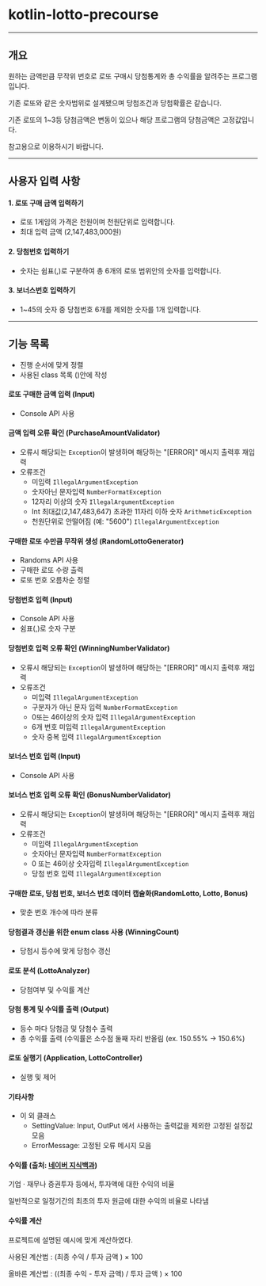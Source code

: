 # kotlin-lotto-precourse

---

## 개요

원하는 금액만큼 무작위 번호로 로또 구매시 당첨통계와 총 수익률을 알려주는 프로그램입니다.

기존 로또와 같은 숫자범위로 설계됐으며 당첨조건과 당첨확률은 같습니다.

기존 로또의 1~3등 당첨금액은 변동이 있으나 해당 프로그램의 당첨금액은 고정값입니다.

참고용으로 이용하시기 바랍니다.

---

## 사용자 입력 사항

#### 1. 로또 구매 금액 입력하기

- 로또 1게임의 가격은 천원이며 천원단위로 입력합니다.
- 최대 입력 금액 (2,147,483,000원)

#### 2. 당첨번호 입력하기

- 숫자는 쉼표(,)로 구분하여 총 6개의 로또 범위안의 숫자를 입력합니다.

#### 3. 보너스번호 입력하기

- 1~45의 숫자 중 당첨번호 6개를 제외한 숫자를 1개 입력합니다.

---

## 기능 목록

- 진행 순서에 맞게 정렬
- 사용된 class 목록 ()안에 작성

#### 로또 구매한 금액 입력 (Input)

- Console API 사용

#### 금액 입력 오류 확인 (PurchaseAmountValidator)

- 오류시 해당되는 `Exception`이 발생하며 해당하는 "[ERROR]" 메시지 출력후 재입력
- 오류조건
    - 미입력 `IllegalArgumentException`
    - 숫자아닌 문자입력 `NumberFormatException`
    - 12자리 이상의 숫자 `IllegalArgumentException`
    - Int 최대값(2,147,483,647) 초과한 11자리 이하 숫자 `ArithmeticException`
    - 천원단위로 안떨어짐 (예: "5600") `IllegalArgumentException`

#### 구매한 로또 수만큼 무작위 생성 (RandomLottoGenerator)

- Randoms API 사용
- 구매한 로또 수량 출력
- 로또 번호 오름차순 정렬

#### 당첨번호 입력 (Input)

- Console API 사용
- 쉼표(,)로 숫자 구분

#### 당첨번호 입력 오류 확인 (WinningNumberValidator)

- 오류시 해당되는 `Exception`이 발생하며 해당하는 "[ERROR]" 메시지 출력후 재입력
- 오류조건
    - 미입력 `IllegalArgumentException`
    - 구분자가 아닌 문자 입력 `NumberFormatException`
    - 0또는 46이상의 숫자 입력 `IllegalArgumentException`
    - 6개 번호 미입력 `IllegalArgumentException`
    - 숫자 중복 입력 `IllegalArgumentException`

#### 보너스 번호 입력 (Input)

- Console API 사용

#### 보너스 번호 입력 오류 확인 (BonusNumberValidator)

- 오류시 해당되는 `Exception`이 발생하며 해당하는 "[ERROR]" 메시지 출력후 재입력
- 오류조건
    - 미입력 `IllegalArgumentException`
    - 숫자아닌 문자입력 `NumberFormatException`
    - 0 또는 46이상 숫자입력 `IllegalArgumentException`
    - 당첨 번호 입력 `IllegalArgumentException`

#### 구매한 로또, 당첨 번호, 보너스 번호 데이터 캡슐화(RandomLotto, Lotto, Bonus)

- 맞춘 번호 개수에 따라 분류

#### 당첨결과 갱신을 위한 enum class 사용 (WinningCount)

- 당첨시 등수에 맞게 당첨수 갱신

#### 로또 분석 (LottoAnalyzer)

- 당첨여부 및 수익률 계산

#### 당첨 통계 및 수익률 출력 (Output)

- 등수 마다 당첨금 및 당첨수 출력
- 총 수익률 출력 (수익률은 소수점 둘째 자리 반올림 (ex. 150.55% -> 150.6%)

#### 로또 실행기 (Application, LottoController)

- 실행 및 제어

#### 기타사항

- 이 외 클래스
    - SettingValue: Input, OutPut 에서 사용하는 출력값을 제외한 고정된 설정값 모음
    - ErrorMessage: 고정된 오류 메시지 모음

#### 수익률 (출처: [네이버 지식백과](https://terms.naver.com/entry.naver?docId=1918326&cid=50304&categoryId=50304))

기업 · 재무나 증권투자 등에서, 투자액에 대한 수익의 비율

일반적으로 일정기간의 최초의 투자 원금에 대한 수익의 비율로 나타냄

#### 수익률 계산

프로젝트에 설명된 예시에 맞게 계산하였다. 

사용된 계산법 : (최종 수익 / 투자 금액 ) × 100

올바른 계산법 : ((최종 수익 - 투자 금액) / 투자 금액 ) × 100